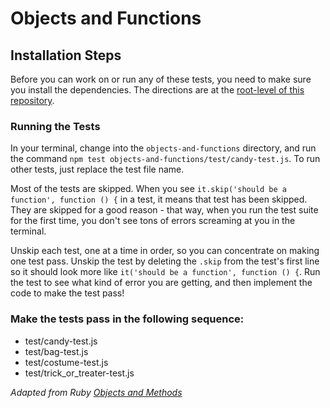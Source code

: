 # Objects and Functions

## Installation Steps

Before you can work on or run any of these tests, you need to make sure you install the dependencies. The directions are at the [root-level of this repository](https://github.com/turingschool-examples/javascript-foundations).

### Running the Tests

In your terminal, change into the `objects-and-functions` directory, and run the command `npm test objects-and-functions/test/candy-test.js`. To run other tests, just replace the test file name.

Most of the tests are skipped. When you see `it.skip('should be a function', function () {` in a test, it means that test has been skipped. They are skipped for a good reason - that way, when you run the test suite for the first time, you don't see tons of errors screaming at you in the terminal.

Unskip each test, one at a time in order, so you can concentrate on making one test pass. Unskip the test by deleting the `.skip` from the test's first line so it should look more like `it('should be a function', function () {`. Run the test to see what kind of error you are getting, and then implement the code to make the test pass!


### Make the tests pass in the following sequence:

* test/candy-test.js  
* test/bag-test.js  
* test/costume-test.js  
* test/trick_or_treater-test.js  

_Adapted from Ruby [Objects and Methods](https://github.com/turingschool/ruby-exercises/tree/master/objects-and-methods)_
